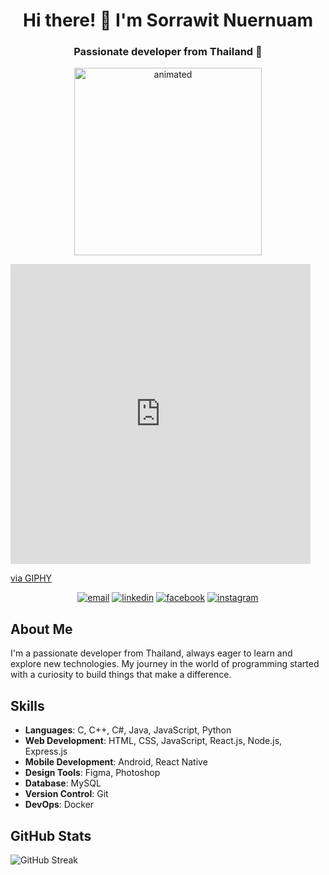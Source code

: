 <h1 align="center">Hi there! 👋 I'm Sorrawit Nuernuam</h1>
<h3 align="center">Passionate developer from Thailand 🌟</h3>

<p align="center">
  <img src="https://giphy.com/embed/FCffpN404oRZpFbSzl" alt="animated" width="300"/>
</p>
<iframe src="https://giphy.com/embed/FCffpN404oRZpFbSzl" width="480" height="480" frameBorder="0" class="giphy-embed" allowFullScreen></iframe><p><a href="https://giphy.com/stickers/pokemon-jump-jumping-kanto-FCffpN404oRZpFbSzl">via GIPHY</a></p>
<p align="center">
  <a href="mailto:sorrawit.nuernuam@gmail.com"><img src="https://img.shields.io/badge/Email-sorrawit.nuernuam%40gmail.com-red" alt="email"/></a>
  <a href="https://linkedin.com/in/sorrawit-nuernuam-288b82230/"><img src="https://img.shields.io/badge/LinkedIn-Connect-blue" alt="linkedin"/></a>
  <a href="https://www.facebook.com/profile.php?id=100006255493839"><img src="https://img.shields.io/badge/Facebook-Follow-blue" alt="facebook"/></a>
  <a href="https://www.instagram.com/pondy_zzz/?hl=en"><img src="https://img.shields.io/badge/Instagram-Follow-blue" alt="instagram"/></a>
</p>

## About Me

I'm a passionate developer from Thailand, always eager to learn and explore new technologies. My journey in the world of programming started with a curiosity to build things that make a difference.

## Skills

- **Languages**: C, C++, C#, Java, JavaScript, Python
- **Web Development**: HTML, CSS, JavaScript, React.js, Node.js, Express.js
- **Mobile Development**: Android, React Native
- **Design Tools**: Figma, Photoshop
- **Database**: MySQL
- **Version Control**: Git
- **DevOps**: Docker

## GitHub Stats

![GitHub Streak](https://github-readme-streak-stats.herokuapp.com/?user=pondrick)
